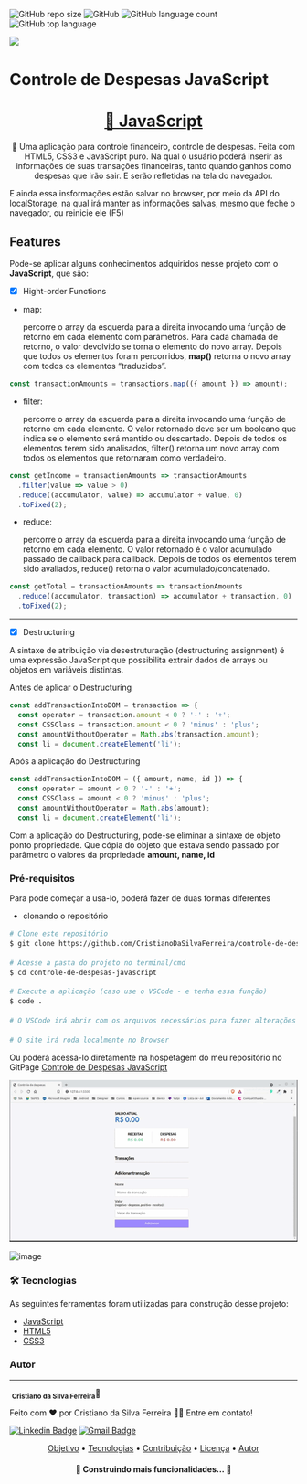 ![GitHub repo size](https://img.shields.io/github/repo-size/CristianoDaSilvaFerreira/controle-de-despesas-javascript) 
![GitHub](https://img.shields.io/github/license/CristianoDaSilvaFerreira/controle-de-despesas-javascript)
![GitHub language count](https://img.shields.io/github/languages/count/CristianoDaSilvaFerreira/controle-de-despesas-javascript)
![GitHub top language](https://img.shields.io/github/languages/top/CristianoDaSilvaFerreira/controle-de-despesas-javascript)

<img src="https://img.shields.io/static/v1?label=Deveoper&message=CristianoFerreira&color=7159c1&style=for-the-badge&logo=ghost"/>

<h1>Controle de Despesas JavaScript</h1>

<h1 align="center">
    <a href="https://developer.mozilla.org/pt-BR/docs/Web/JavaScript">🔗 JavaScript</a>
</h1>
<p align="center">🚀 Uma aplicação para controle financeiro, controle de despesas. Feita com HTML5, CSS3 e JavaScript puro. Na qual o usuário poderá inserir as informações de suas transações financeiras, tanto quando ganhos como despesas que irão sair. E serão refletidas na tela do navegador.</p>
<p>E ainda essa insformações estão salvar no browser, por meio da API do localStorage, na qual irá manter as informações salvas, mesmo que feche o navegador, ou reinicie ele (F5)</p>


## Features

Pode-se aplicar alguns conhecimentos adquiridos nesse projeto com o **JavaScript**, que são:
 - [x] Hight-order Functions
  * map: <p>percorre o array da esquerda para a direita invocando uma função de retorno em cada elemento com parâmetros. Para cada chamada de retorno, o valor devolvido se torna o elemento do novo array. Depois que todos os elementos foram percorridos, **map()** retorna o novo array com todos os elementos “traduzidos”.</p>
~~~JavaScript
const transactionAmounts = transactions.map(({ amount }) => amount);
~~~
  * filter: <p>percorre o array da esquerda para a direita invocando uma função de retorno em cada elemento. O valor retornado deve ser um booleano que indica se o elemento será mantido ou descartado. Depois de todos os elementos terem sido analisados, filter() retorna um novo array com todos os elementos que retornaram como verdadeiro.</p>
~~~JavaScript
const getIncome = transactionAmounts => transactionAmounts
  .filter(value => value > 0)
  .reduce((accumulator, value) => accumulator + value, 0)
  .toFixed(2);
~~~
  * reduce: <p>percorre o array da esquerda para a direita invocando uma função de retorno em cada elemento. O valor retornado é o valor acumulado passado de callback para callback. Depois de todos os elementos terem sido avaliados, reduce() retorna o valor acumulado/concatenado.</p>
~~~JavaScript
const getTotal = transactionAmounts => transactionAmounts
  .reduce((accumulator, transaction) => accumulator + transaction, 0)
  .toFixed(2);
~~~
***
  - [x] Destructuring
<p>A sintaxe de atribuição via desestruturação (destructuring assignment) é uma expressão JavaScript que possibilita extrair dados de arrays ou objetos em variáveis distintas.

Antes de aplicar o Destructuring

~~~JavaScript
const addTransactionIntoDOM = transaction => {
  const operator = transaction.amount < 0 ? '-' : '+';
  const CSSClass = transaction.amount < 0 ? 'minus' : 'plus';
  const amountWithoutOperator = Math.abs(transaction.amount);
  const li = document.createElement('li');
~~~
Após a aplicação do Destructuring
~~~JavaScript
const addTransactionIntoDOM = ({ amount, name, id }) => {
  const operator = amount < 0 ? '-' : '+';
  const CSSClass = amount < 0 ? 'minus' : 'plus';
  const amountWithoutOperator = Math.abs(amount);
  const li = document.createElement('li');
~~~
Com a aplicação do Destructuring, pode-se eliminar a sintaxe de objeto ponto propriedade. Que cópia do objeto que estava sendo passado por parâmetro o valores da propriedade **amount, name, id**
  
### Pré-requisitos

Para pode começar a usa-lo, poderá fazer de duas formas diferentes
  * clonando o repositório

```bash
# Clone este repositório
$ git clone https://github.com/CristianoDaSilvaFerreira/controle-de-despesas-javascript.git

# Acesse a pasta do projeto no terminal/cmd
$ cd controle-de-despesas-javascript

# Execute a aplicação (caso use o VSCode - e tenha essa função)
$ code .

# O VSCode irá abrir com os arquivos necessários para fazer alterações caso haja
    
# O site irá roda localmente no Browser
```
  
Ou poderá acessa-lo diretamente na hospetagem do meu repositório no GitPage [Controle de Despesas JavaScript](https://cristianodasilvaferreira.github.io/controle-de-despesas-javascript/)

![Vídeo-Desmostrativo](https://github.com/CristianoDaSilvaFerreira/controle-de-despesas-javascript/blob/main/expensedemo.gif)

![image](https://user-images.githubusercontent.com/68359459/128270251-f4050d70-c53d-4c98-9ef3-73b7c52d6206.png)
  
 ### 🛠 Tecnologias

  As seguintes ferramentas foram utilizadas para construção desse projeto:
  - [JavaScript](https://developer.mozilla.org/pt-BR/docs/Web/JavaScript)
  - [HTML5](https://www.w3schools.com/html/)
  - [CSS3](https://www.w3schools.com/css/)
  

  
 ### Autor
---

<a>
 <img style="border-radius: 50%;" src="https://user-images.githubusercontent.com/68359459/128278200-0cba229d-615d-410c-8800-ef09d0367c35.jpg" width="100px;" alt=""/>
 <sub><b>Cristiano da Silva Ferreira</b></sub></a>🚀


Feito com ❤️ por Cristiano da Silva Ferreira 👋🏽 Entre em contato!

[![Linkedin Badge](https://img.shields.io/badge/-Cristiano-blue?style=flat-square&logo=Linkedin&logoColor=white&link=https://www.linkedin.com/in/cristiano-da-silva-ferreira/)](https://www.linkedin.com/in/cristiano-da-silva-ferreira/) 
[![Gmail Badge](https://img.shields.io/badge/-cristianodevsystemo@gmail.com-c14438?style=flat-square&logo=Gmail&logoColor=white&link=mailto:cristianodevsysten@gmail.com)](mailto:cristianodevsystem@gmail.com)


<p align="center">
 <a href="#objetivo">Objetivo</a> •
 <a href="#tecnologias">Tecnologias</a> • 
 <a href="#contribuicao">Contribuição</a> • 
 <a href="#licenc-a">Licença</a> • 
 <a href="#autor">Autor</a>
</p>



<h4 align="center"> 
	🚧  Construindo mais funcionalidades...  🚧
</h4>
